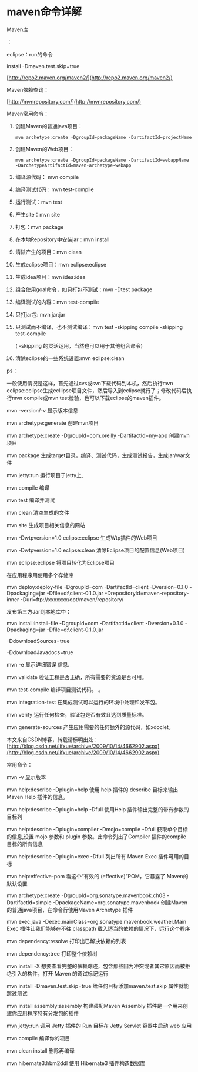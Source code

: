 # maven命令详解

Maven库

：

eclipse：run的命令

install -Dmaven.test.skip=true

[http://repo2.maven.org/maven2/](http://repo2.maven.org/maven2/)

Maven依赖查询：

[http://mvnrepository.com/](http://mvnrepository.com/)

Maven常用命令：

1. 创建Maven的普通java项目：

   `mvn archetype:create -DgroupId=packageName -DartifactId=projectName`

2. 创建Maven的Web项目：

   `mvn archetype:create -DgroupId=packageName -DartifactId=webappName -DarchetypeArtifactId=maven-archetype-webapp`

3. 编译源代码： mvn compile

4. 编译测试代码：mvn test-compile

5. 运行测试：mvn test

6. 产生site：mvn site

7. 打包：mvn package

8. 在本地Repository中安装jar：mvn install

9. 清除产生的项目：mvn clean

10. 生成eclipse项目：mvn eclipse:eclipse

11. 生成idea项目：mvn idea:idea

12. 组合使用goal命令，如只打包不测试：mvn -Dtest package

13. 编译测试的内容：mvn test-compile

14. 只打jar包: mvn jar:jar

15. 只测试而不编译，也不测试编译：mvn test -skipping compile -skipping test-compile

    \( -skipping 的灵活运用，当然也可以用于其他组合命令\)

16. 清除eclipse的一些系统设置:mvn eclipse:clean

ps：

一般使用情况是这样，首先通过cvs或svn下载代码到本机，然后执行mvn eclipse:eclipse生成ecllipse项目文件，然后导入到eclipse就行了；修改代码后执行mvn compile或mvn test检验，也可以下载eclipse的maven插件。

mvn -version/-v  显示版本信息

mvn archetype:generate        创建mvn项目

mvn archetype:create -DgroupId=com.oreilly -DartifactId=my-app   创建mvn项目

mvn package            生成target目录，编译、测试代码，生成测试报告，生成jar/war文件

mvn jetty:run            运行项目于jetty上,

mvn compile                    编译

mvn test                    编译并测试

mvn clean                    清空生成的文件

mvn site                    生成项目相关信息的网站

mvn -Dwtpversion=1.0 eclipse:eclipse        生成Wtp插件的Web项目

mvn -Dwtpversion=1.0 eclipse:clean        清除Eclipse项目的配置信息\(Web项目\)

mvn eclipse:eclipse                将项目转化为Eclipse项目

在应用程序用使用多个存储库

mvn deploy:deploy-file -DgroupId=com -DartifactId=client -Dversion=0.1.0 -Dpackaging=jar -Dfile=d:\client-0.1.0.jar -DrepositoryId=maven-repository-inner -Durl=ftp://xxxxxxx/opt/maven/repository/

发布第三方Jar到本地库中：

mvn install:install-file -DgroupId=com -DartifactId=client -Dversion=0.1.0 -Dpackaging=jar -Dfile=d:\client-0.1.0.jar

-DdownloadSources=true

-DdownloadJavadocs=true

mvn -e            显示详细错误 信息.

mvn validate        验证工程是否正确，所有需要的资源是否可用。

mvn test-compile    编译项目测试代码。 。

mvn integration-test     在集成测试可以运行的环境中处理和发布包。

mvn verify        运行任何检查，验证包是否有效且达到质量标准。

mvn generate-sources    产生应用需要的任何额外的源代码，如xdoclet。

本文来自CSDN博客，转载请标明出处：[http://blog.csdn.net/lifxue/archive/2009/10/14/4662902.aspx](http://blog.csdn.net/lifxue/archive/2009/10/14/4662902.aspx)

常用命令：

mvn -v 显示版本

mvn help:describe -Dplugin=help 使用 help 插件的  describe 目标来输出 Maven Help 插件的信息。

mvn help:describe -Dplugin=help -Dfull 使用Help 插件输出完整的带有参数的目标列

mvn help:describe -Dplugin=compiler -Dmojo=compile -Dfull 获取单个目标的信息,设置  mojo 参数和  plugin 参数。此命令列出了Compiler 插件的compile 目标的所有信息

mvn help:describe -Dplugin=exec -Dfull 列出所有 Maven Exec 插件可用的目标

mvn help:effective-pom 看这个“有效的 \(effective\)”POM，它暴露了 Maven的默认设置

mvn archetype:create -DgroupId=org.sonatype.mavenbook.ch03 -DartifactId=simple -DpackageName=org.sonatype.mavenbook 创建Maven的普通java项目，在命令行使用Maven Archetype 插件

mvn exec:java -Dexec.mainClass=org.sonatype.mavenbook.weather.Main Exec 插件让我们能够在不往 classpath 载入适当的依赖的情况下，运行这个程序

mvn dependency:resolve 打印出已解决依赖的列表

mvn dependency:tree 打印整个依赖树

mvn install -X 想要查看完整的依赖踪迹，包含那些因为冲突或者其它原因而被拒绝引入的构件，打开 Maven 的调试标记运行

mvn install -Dmaven.test.skip=true 给任何目标添加maven.test.skip 属性就能跳过测试

mvn install assembly:assembly 构建装配Maven Assembly 插件是一个用来创建你应用程序特有分发包的插件

mvn jetty:run 调用 Jetty 插件的 Run 目标在 Jetty Servlet 容器中启动 web 应用

mvn compile 编译你的项目

mvn clean install 删除再编译

mvn hibernate3:hbm2ddl 使用 Hibernate3 插件构造数据库

